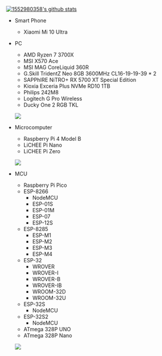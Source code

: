 [![1552980358's github stats](https://github-readme-stats.vercel.app/api?username=1552980358)](https://github.com/1552980358)

- Smart Phone
  - Xiaomi Mi 10 Ultra

- PC
  - AMD Ryzen 7 3700X
  - MSI X570 Ace
  - MSI MAG CoreLiquid 360R
  - G.Skill TridentZ Neo 8GB 3600MHz CL16-19-19-39 * 2
  - SAPPhIRE NiTRO+ RX 5700 XT Special Edition
  - Kioxia Exceria Plus NVMe RD10 1TB 
  - Philips 242M8
  - Logitech G Pro Wireless
  - Ducky One 2 RGB TKL
  
  ![](Desktop.jpg)

- Microcomputer
  - Raspberry Pi 4 Model B
  - LiCHEE Pi Nano
  - LiCHEE Pi Zero
  
  ![](Microcomputer.jpg)

- MCU
  - Raspberry Pi Pico
  - ESP-8266
    - NodeMCU
    - ESP-01S
	- ESP-01M
	- ESP-07
	- ESP-12S
  - ESP-8285
    - ESP-M1
	- ESP-M2
	- ESP-M3
	- ESP-M4
  - ESP-32
    - WROVER
    - WROVER-I
	- WROVER-B
	- WROVER-IB
	- WROOM-32D
	- WROOM-32U
  - ESP-32S
	- NodeMCU 
  - ESP-32S2
    - NodeMCU
  - ATmega 328P UNO
  - ATmega 328P Nano

  ![](MCU.jpg)
 
<!--
**1552980358/1552980358** is a ✨ _special_ ✨ repository because its `README.md` (this file) appears on your GitHub profile.

Here are some ideas to get you started:

- 🔭 I’m currently working on ...
- 🌱 I’m currently learning ...
- 👯 I’m looking to collaborate on ...
- 🤔 I’m looking for help with ...
- 💬 Ask me about ...
- 📫 How to reach me: ...
- 😄 Pronouns: ...
- ⚡ Fun fact: ...
-->